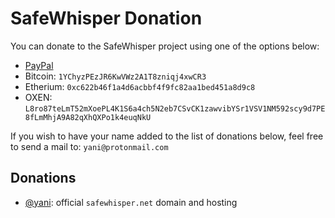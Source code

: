 SafeWhisper Donation
====================

You can donate to the SafeWhisper project using one of the options below:
- [PayPal](https://paypal.me/compile)
- Bitcoin: `1YChyzPEzJR6KwVWz2A1T8zniqj4xwCR3`
- Etherium: `0xc622b46f1a4d6acbbf4f9fc82aa1bed451a8d9c8`
- OXEN: `L8ro87teLmT52mXoePL4K1S6a4ch5N2eb7CSvCK1zawvibYSr1VSV1NM592scy9d7PE8fLmMhjA9A82qXhQXPo1k4euqNkU`

If you wish to have your name added to the list of donations below, feel free to send a mail to: `yani@protonmail.com`

## Donations
- [@yani](https://github.com/yani): official `safewhisper.net` domain and hosting
